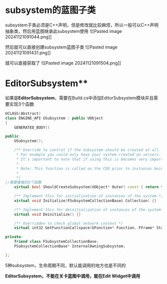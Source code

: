 
# subsystem的蓝图子类

subsystem子类必须是C++声明，但是修改就比较麻烦，所以一般可以C++声明抽象类，然后用蓝图继承此subsystem使用
![[Pasted image 20241121091044.png]]

然后就可以直接创建subsystem蓝图子类
![[Pasted image 20241121091431.png]]

就可以直接获取了
![[Pasted image 20241121091504.png]]



# **EditorSubsystem****

如果是**EditorSubsystem**，需要在Build.cs中添加EditorSubsystem模块并且需要实现3个函数
```C++
UCLASS(Abstract)
class ENGINE_API USubsystem : public UObject
{
	GENERATED_BODY()

public:
	USubsystem();

	/** Override to control if the Subsystem should be created at all.
	 * For example you could only have your system created on servers.
	 * It's important to note that if using this is becomes very important to null check whenever getting the Subsystem.
	 *
	 * Note: This function is called on the CDO prior to instances being created!
	 *
	 */
//需要重载的3个函数
	virtual bool ShouldCreateSubsystem(UObject* Outer) const { return true; }

	/** Implement this for initialization of instances of the system */
	virtual void Initialize(FSubsystemCollectionBase& Collection) {}

	/** Implement this for deinitialization of instances of the system */
	virtual void Deinitialize() {}

	/** Overridden to check global network context */
	virtual int32 GetFunctionCallspace(UFunction* Function, FFrame* Stack) override;

private:
	friend class FSubsystemCollectionBase;
	FSubsystemCollectionBase* InternalOwningSubsystem;

};
```


5种subsystem，生命周期不同，默认能调用的地方也是不同的

**EditorSubsystem，不能在关卡蓝图中调用，能在Edit Widget中调用**